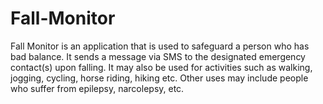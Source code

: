# Fall-Monitor
Fall Monitor is an application that is used to safeguard a person who has bad balance. It sends a message via SMS to the designated emergency contact(s) upon falling. It may also be used for activities such as walking, jogging, cycling, horse riding, hiking etc. Other uses may include people who suffer from epilepsy, narcolepsy, etc.
